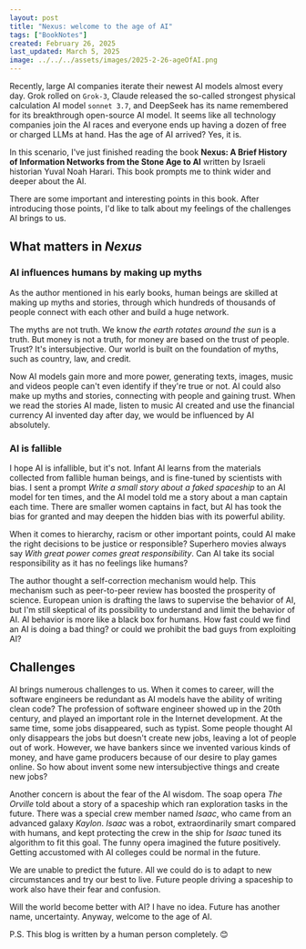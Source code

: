 ```yaml
---
layout: post
title: "Nexus: welcome to the age of AI"
tags: ["BookNotes"]
created: February 26, 2025
last_updated: March 5, 2025
image: ../../../assets/images/2025-2-26-ageOfAI.png
---
```


Recently,  large AI companies iterate their newest AI models almost every day. Grok rolled on `Grok-3`, Claude released the so-called strongest physical calculation AI model `sonnet 3.7`,  and DeepSeek has its name remembered for its breakthrough open-source AI model. It seems like all technology companies join the AI races and everyone ends up having a dozen of free or charged LLMs at hand. Has the age of AI arrived? Yes, it is.

In this scenario, I've just finished reading the book **Nexus: A Brief History of Information Networks from the Stone Age to AI** written by Israeli historian Yuval Noah Harari.  This book prompts me to think wider and deeper about the AI.

There are some important and interesting points in this book. After introducing those points, I'd like to talk about my feelings of the challenges AI brings to us.

## What matters in *Nexus*

### AI influences humans by making up myths

As the author mentioned in his early books, human beings are skilled at making up myths and stories, through which hundreds of thousands of people connect with each other and build a huge network. 

The myths are not truth. We know *the earth rotates around the sun* is a truth. But money is not a truth, for money are based on the trust of people.  Trust? It's intersubjective. Our world is built on the foundation of myths, such as country, law, and credit.

Now AI models gain more and more power,  generating texts, images, music and videos people can't even identify if they're true or not. AI could also make up myths and stories, connecting with people and gaining trust. When we read the stories AI made, listen to music AI created and use the financial currency AI invented day after day, we would be influenced by AI absolutely.

### AI is fallible

I hope AI is infallible, but it's not. Infant AI learns from the materials collected from fallible human beings, and is fine-tuned by scientists with bias.  I sent a prompt *Write a small story about a faked spaceship* to an AI model for ten times, and the AI model told me a story about a man captain each time.  There are smaller women captains in fact, but AI has took the bias for granted and may deepen the hidden bias with its powerful ability.

When it comes to hierarchy, racism or other important points, could AI make the right decisions to be justice or responsible? Superhero movies always say *With great power comes great responsibility*. Can AI take its social responsibility as it has no feelings like humans? 

The author thought a self-correction mechanism would help. This mechanism such as peer-to-peer review has boosted the prosperity of science. European union is drafting the laws to supervise the behavior of AI, but I'm still skeptical of its possibility to understand and limit the behavior of AI.  AI behavior is more like a black box for humans. How fast could we find an AI is doing a bad thing? or could we prohibit the bad guys from exploiting AI?

## Challenges

AI brings numerous challenges to us. When it comes to career, will the software engineers be redundant as AI models have the ability of writing clean code? The profession of software engineer showed up in the 20th century, and played an important role in the Internet development. At the same time, some jobs disappeared, such as typist. Some people thought AI only disappears the jobs but doesn't create new jobs,  leaving a lot of people out of work.  However, we have bankers since we invented various kinds of money, and have game producers because of our desire to play games online. So how about invent some new intersubjective things and create new jobs?

Another concern is about the fear of the AI wisdom. The soap opera *The Orville* told about a story of a spaceship which ran exploration tasks in the future.  There was a special crew member named *Isaac*,  who came from an advanced galaxy *Kaylon*. *Isaac* was a robot, extraordinarily smart compared with humans,  and kept protecting the crew in the ship for *Isaac* tuned its algorithm to fit this goal. The funny opera imagined the future positively. Getting accustomed with AI colleges could be normal in the future.

We are unable to predict the future. All we could do is to adapt to new circumstances and try our best to live. Future people driving a spaceship to work also have their fear and confusion.

Will the world become better with AI? I have no idea. Future has another name, uncertainty. Anyway, welcome to the age of AI.

P.S. This blog is written by a human person completely. 😊
